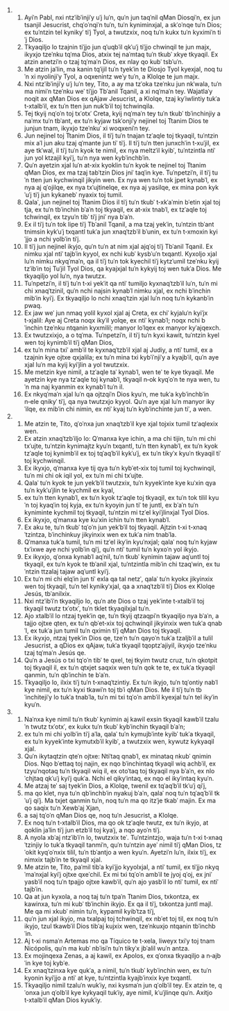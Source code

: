 <ol>
  <li>
    <ol>
      <li>Ayiˈn Pabl, nxi ntzˈibˈinjiˈy uˈj luˈn, quˈn jun taqˈnil qMan Diosqiˈn, ex jun tsanjil Jesucrist, chqˈoˈnqiˈn tuˈn, tuˈn kyniminxjal, a skˈoˈnqe tuˈn Dios; ex tuˈntzin tel kynikyˈ tiˈj Tyol, a twutzxix, noq tuˈn kukx tuˈn kyximiˈn tiˈj Dios.</li>
      <li>Tkyaqiljo lo tzajnin tiˈjjo jun qˈuqbˈil qkˈuˈj tiˈjjo chwinqil te jun majx, ikyxjo tzeˈnku tqˈma Dios, atxix tej naˈmtaq tuˈn tkubˈ xkye tkyaqil. Ex atzin anetziˈn o tzaj tqˈmaˈn Dios, ex nlay qo kubˈ tsbˈuˈn.</li>
      <li>Me atzin jaˈlin, ma kanin tqˈijil tuˈn tyekˈin te Diosjo Tyol kyexjal, noq tuˈn xi nyolinjiˈy Tyol, a oqxenintz weˈy tuˈn, a Klolqe te jun majx.</li>
      <li>Nxi ntzˈibˈinjiˈy uˈj luˈn tey, Tito, a ay ma tzˈoka tzeˈnku jun nkˈwala, tuˈn ma nimiˈn tzeˈnku weˈ tiˈjjo Tbˈanil Tqanil, a xi nqˈmaˈn tey. Wajatlaˈy noqit ax qMan Dios ex qAjaw Jesucrist, a Klolqe, tzaj kyˈiwlintiy tukˈa t‑xtalbˈil, ex tuˈn tten jun nukˈbˈil toj tchwinqila.</li>
      <li>Tej tkyij nqˈoˈn toj txˈotxˈ Creta, kyij nqˈmaˈn tey tuˈn tkubˈ tbˈinchinjiy a naˈmx tuˈn tbˈant, ex tuˈn kyjaw tskˈonjiˈy nejinel toj Ttanim Dios te junjun tnam, ikyxjo tzeˈnkuˈ xi woqxeniˈn tey.</li>
      <li>Jun nejinel toj Ttanim Dios, il tiˈj tuˈn tnajan tzˈaqle toj tkyaqil, tuˈntzin mix aˈl jun aku tzaj qˈmante jun tiˈ tiˈj. Il tiˈj tuˈn tten junxchˈin t‑xuˈjil, ex aye tkˈwal, il tiˈj tuˈn kyok te nimil, ex nya meltzˈil kyibˈ, tuˈntzintla ntiˈ jun yol ktzajil kyiˈj, tuˈn nya wen kybˈinchbˈin.</li>
      <li>Quˈn ayetzin xjal luˈn at‑xix kyoklin tuˈn kyok te nejinel toj Ttanim qMan Dios, ex ma tzaj tabˈtzin Dios jniˈ taqˈin kye. Tuˈnpetziˈn, il tiˈj tuˈn tten jun kychwinqil jikyin wen. Ex nya wen tuˈn tok jpet kynabˈl, ex nya aj qˈojilqe, ex nya txˈujtinelqe, ex nya aj yasilqe, ex mina pon kykˈuˈj tiˈj jun kykanebˈ nyaxix toj tumil.</li>
      <li>Qalaˈ, jun nejinel toj Ttanim Dios il tiˈj tuˈn tkubˈ t‑xkˈaˈmin bˈetin xjal toj tja, ex tuˈn tbˈinchin bˈaˈn toj tkyaqil, ex at‑xix tnabˈl, ex tzˈaqle toj tchwinqil, ex tzyuˈn tibˈ tiˈj jniˈ nya bˈaˈn.</li>
      <li>Ex il tiˈj tuˈn tok lipe tiˈj Tbˈanil Tqanil, a ma tzaj yekˈin, tuˈntzin tbˈant tnimsin kykˈuˈj txqantl tukˈa jun xnaqˈtzbˈil bˈunin, ex tuˈn t‑xmoxin kyiˈjjo a nchi yolbˈin tiˈj.</li>
      <li>Il tiˈj jun nejinel ikyjo, quˈn tuˈn at nim xjal ajqˈoj tiˈj Tbˈanil Tqanil. Ex nimku xjal ntiˈ tajbˈin kyyol, ex nchi kubˈ kysbˈuˈn txqantl. Kyxoljo xjal luˈn nimku nkyqˈmaˈn, qa il tiˈj tuˈn tok kyechil tiˈj kytzˈumil tzeˈnku kyij tzˈibˈin toj Tuˈjil Tyol Dios, qa kyajxjal tuˈn kykyij toj wen tukˈa Dios. Me tkyaqiljo yol luˈn, nya twutzx.</li>
      <li>Tuˈnpetziˈn, il tiˈj tuˈn t‑xi yekˈit qa ntiˈ tumiljo kyxnaqˈtzbˈil luˈn, tuˈn mi chi xnaqˈtzinil, quˈn nchi najsin kynabˈl nimku xjal, ex nchi bˈinchin mibˈin kyiˈj. Ex tkyaqiljo lo nchi xnaqˈtzin xjal luˈn noq tuˈn kykanbˈin pwaq.</li>
      <li>Ex jaw weˈ jun nmaq yolil kyxol xjal aj Creta, ex chiˈ kyjaluˈn kyiˈjx t‑xjalil: Aye aj Creta noqx ikyˈil yolqe, ex ntiˈ kynabˈl; noqx nchi bˈinchin tzeˈnku ntqanin kyxmilil; manyor loˈlqex ex manyor kyˈajqexch.</li>
      <li>Ex twutzxixjo, a o tqˈma. Tuˈnpetziˈn, il tiˈj tuˈn kyxi kawit, tuˈntzin kyel wen toj kynimbˈil tiˈj qMan Dios,</li>
      <li>ex tuˈn mina txiˈ ambˈil te kyxnaqˈtzbˈil xjal aj Judiy, a ntiˈ tumil, ex a tzajnin kye ojtxe qxjalila; ex tuˈn mina txi kybˈiˈnjiˈy a kyajbˈil, quˈn aye xjal luˈn ma kyij kyiˈjlin a yol twutzxix.</li>
      <li>Me metzin kye nimil, a tzˈaqle taˈ kynabˈl, wen teˈ te kye tkyaqil. Me ayetzin kye nya tzˈaqle toj kynabˈl, tkyaqil n‑ok kyqˈoˈn te nya wen, tuˈn ma naj kyanmin ex kynabˈl tuˈn il.</li>
      <li>Ex nkyqˈmaˈn xjal luˈn qa ojtzqiˈn Dios kyuˈn, me tukˈa kybˈinchbˈin n‑ele qnikyˈ tiˈj, qa nya twutzxjo kyyol. Quˈn aye xjal luˈn manyor ikyˈilqe, ex mibˈin chi nimin, ex ntiˈ kyaj tuˈn kybˈinchinte jun tiˈ, a wen.</li>
    </ol>
  </li>
  <li>
    <ol>
      <li>Me atzin te, Tito, qˈoˈnxa jun xnaqˈtzbˈil kye xjal tojxix tumil tzˈaqlexix wen.</li>
      <li>Ex atzin xnaqˈtzbˈiljo lo: Qˈmanxa kye ichin, a ma chi tijin, tuˈn mi chi txˈujte, tuˈntzin kynimajtz kyuˈn txqantl, tuˈn tten kynabˈl, ex tuˈn kyok tzˈaqle toj kynimbˈil ex toj tqˈaqˈbˈil kykˈuˈj, ex tuˈn tikyˈx kyuˈn tkyaqil tiˈ toj kychwinqil.</li>
      <li>Ex ikyxjo, qˈmanxa kye tij qya tuˈn kybˈet‑xix toj tumil toj kychwinqil, tuˈn mi chi ok iqil yol, ex tuˈn mi chi txˈujte.</li>
      <li>Qalaˈ tuˈn kyok te jun yekˈbˈil twutzxix, tuˈn kyyekˈinte kye kuˈxin qya tuˈn kykˈuˈjlin te kychmil ex kyal,</li>
      <li>ex tuˈn tten kynabˈl, ex tuˈn kyok tzˈaqle toj tkyaqil, ex tuˈn tok tilil kyuˈn toj kyaqˈin toj kyja, ex tuˈn kyoyin jun tiˈ te juntl, ex bˈaˈn tuˈn kyniminte kychmil toj tkyaqil, tuˈntzin mi tzˈel kyiˈjlinxjal Tyol Dios.</li>
      <li>Ex ikyxjo, qˈmanxa kye kuˈxin ichin tuˈn tten kynabˈl.</li>
      <li>Ex aku te, tuˈn tkubˈ tqˈoˈn jun yekˈbˈil toj tkyaqil. Ajtzin t‑xi t‑xnaqˈtzintza, bˈinchinkuy jikyinxix wen ex tukˈa nim tnabˈla.</li>
      <li>Qˈmanxa tukˈa tumil, tuˈn mi tzˈel ikyˈin kyuˈnxjal; qalaˈ noq tuˈn kyjaw txˈixwe aye nchi yolbˈin qiˈj, quˈn ntiˈ tumil tuˈn kyxoˈn yol ikyjo.</li>
      <li>Ex ikyxjo, qˈonxa kynabˈl aqˈnil, tuˈn tkubˈ kynimin tajaw aqˈuntl toj tkyaqil, ex tuˈn kyok te tbˈanil xjal, tuˈntzintla mibˈin chi tzaqˈwin, ex tuˈntzin ttzalaj tajaw aqˈuntl kyiˈj.</li>
      <li>Ex tuˈn mi chi elqˈin jun tiˈ exla qa tal netzˈ, qalaˈ tuˈn kyokx jikyinxix wen toj tkyaqil, tuˈn tel kynikyˈxjal, qa a xnaqˈtzbˈil tiˈj Dios ex Klolqe Jesús, tbˈanilxix.</li>
      <li>Nxi ntzˈibˈiˈn tkyaqiljo lo, quˈn ate Dios o tzaj yekˈinte t‑xtalbˈil toj tkyaqil twutz txˈotxˈ, tuˈn tklet tkyaqilxjal tuˈn.</li>
      <li>Ajo xtalbˈil lo ntzaj tyekˈin qe, tuˈn tkyij qtzaqpiˈn tkyaqiljo nya bˈaˈn, a tajjo ojtxe qten, ex tuˈn qbˈet‑xix toj qchwinqil jikyinxix wen tukˈa qnabˈl, ex tukˈa jun tumil tuˈn qximin tiˈj qMan Dios toj tkyaqil.</li>
      <li>Ex ikyxjo, ntzaj tyekˈin Dios qe, tzeˈn tuˈn qayoˈn tukˈa tzaljbˈil a tulil Jesucrist, a qDios ex qAjaw, tukˈa tkyaqil tqoptzˈajiyil, ikyxjo tzeˈnku tzaj tqˈmaˈn Jesús qe.</li>
      <li>Quˈn a Jesús o txi tqˈoˈn tibˈ te qxel, tej tkyim twutz cruz, tuˈn qkotpit toj tkyaqil il, ex tuˈn qtxjet saqxix wen tuˈn qok te te, ex tukˈa tkyaqil qanmin, tuˈn qbˈinchin te bˈaˈn.</li>
      <li>Tkyaqiljo lo, ilxix tiˈj tuˈn t‑xnaqˈtzintiy. Ex tuˈn ikyjo, tuˈn tqˈontiy nabˈl kye nimil, ex tuˈn kyxi tkawiˈn toj tbˈi qMan Dios. Me il tiˈj tuˈn tbˈinchitejiˈy lo tukˈa tnabˈla, tuˈn mi txi tqˈoˈn ambˈil kyexjal tuˈn tel ikyˈin kyuˈn.</li>
    </ol>
  </li>
  <li>
    <ol>
      <li>Naˈnxa kye nimil tuˈn tkubˈ kynimin aj kawil exsin tkyaqil kawbˈil tzaluˈn twutz txˈotxˈ, ex kukx tuˈn tkubˈ kybˈinchin tkyaqil bˈaˈn;</li>
      <li>ex tuˈn mi chi yolbˈin tiˈj aˈla, qalaˈ tuˈn kymujbˈinte kyibˈ tukˈa tkyaqil, ex tuˈn kyyekˈinte kymutxbˈil kyibˈ, a twutzxix wen, kywutz kykyaqil xjal.</li>
      <li>Quˈn ikytaqtzin qteˈn ojtxe: Ntiˈtaq qnabˈl, ex minataq nkubˈ qnimin Dios. Nqo bˈettaq toj najin, ex nqo bˈinchintaq tkyaqil wiq achbˈil, ex tzyuˈnqotaq tuˈn tkyaqil wiq il, ex otoˈtaq toj tkyaqil nya bˈaˈn, ex nloˈchjtaq qkˈuˈj kyiˈj qukˈa. Nchi el qikyˈintaq, ex nqo el ikyˈintaq kyuˈn.</li>
      <li>Me atzaj teˈ saj tyekˈin Dios, a Klolqe, twenil ex tqˈaqˈbˈil tkˈuˈj qiˈj,</li>
      <li>ma qo klet, nya tuˈn qbˈinchbˈin nyakuj bˈaˈn, qalaˈ noq tuˈn tqˈaqˈbˈil tkˈuˈj qiˈj. Ma txjet qanmin tuˈn, noq tuˈn ma qo itzˈje tkabˈ majin. Ex ma qo saqix tuˈn Xewbˈaj Xjan,</li>
      <li>a saj tqˈoˈn qMan Dios qe, noq tuˈn Jesucrist, a Klolqe.</li>
      <li>Ex noq tuˈn t‑xtalbˈil Dios, ma qo ok tzˈaqle twutz, ex tuˈn ikyjo, at qoklin jaˈlin tiˈj jun etzbˈil toj kyaˈj, a nqo ayoˈn tiˈj.</li>
      <li>A nyola xbˈaj ntzˈibˈiˈn lo, twutzxix teˈ. Tuˈntzintzjo, waja tuˈn t‑xi t‑xnaqˈtzinjiy lo tukˈa tkyaqil tanmiˈn, quˈn tuˈntzin ayeˈ nimil tiˈj qMan Dios, tzˈokit kyqˈoˈnxix tilil, tuˈn tbˈantjo a wen kyuˈn. Ayetziˈn luˈn, ilxix tiˈj, ex nimxix tajbˈin te tkyaqil xjal.</li>
      <li>Me atzin te, Tito, paˈmil tibˈa kyiˈjjo kyyolxjal, a ntiˈ tumil, ex tiˈjjo nkyqˈmaˈnxjal kyiˈj ojtxe qxeˈchil. Ex mi txi tqˈoˈn ambˈil te jyoj qˈoj, ex jniˈ yasbˈil noq tuˈn tpajjo ojtxe kawbˈil, quˈn ajo yasbˈil lo ntiˈ tumil, ex ntiˈ tajbˈin.</li>
      <li>Qa at jun kyxola, a noq taj tuˈn tpaˈn Ttanim Dios, txkontza, ex kawinxa, tuˈn mi kubˈ tbˈinchin ikyjo. Ex qa il tiˈj, txkontza juntl majl. Me qa mi xkubˈ nimin tuˈn, kypamil kyibˈtza tiˈj,</li>
      <li>quˈn jun xjal ikyjo, ma txalpaj toj tchwinqil, ex nbˈet toj til, ex noq tuˈn ikyjo, tzul tkawbˈil Dios tibˈaj kujxix wen, tzeˈnkuxjo ntqanin tbˈinchbˈin.</li>
      <li>Aj t‑xi nsmaˈn Artemas mo qa Tíquico te t‑xela, liweyx txiˈy toj tnam Nicópolis, quˈn ma kubˈ nbˈisiˈn tuˈn tikyˈx jbˈalil wuˈn antza.</li>
      <li>Ex mojinqexa Zenas, a aj kawil, ex Apolos, ex qˈonxa tkyaqiljo a n‑ajbˈin kye toj kybˈe.</li>
      <li>Ex xnaqˈtzinxa kye qukˈa, a nimil, tuˈn tkubˈ kybˈinchin wen, ex tuˈn kyonin kyiˈjjo a ntiˈ at kye, tuˈntzintla kyajbˈinxix kye txqantl.</li>
      <li>Tkyaqiljo nimil tzaluˈn wukˈiy, nxi kysmaˈn jun qˈolbˈil tey. Ex atzin te, qˈonxa jun qˈolbˈil kye kykyaqil tukˈiy, aye nimil, kˈuˈjlinqe quˈn. Axitjo t‑xtalbˈil qMan Dios kyukˈiy.</li>
    </ol>
  </li>
</ol>